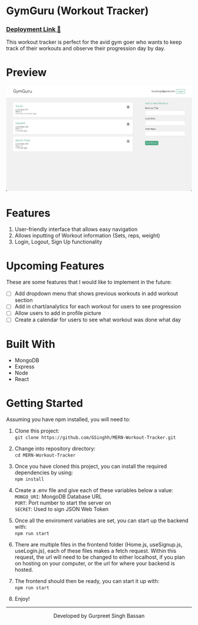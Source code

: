 # GymGuru (Workout Tracker)

### [Deployment Link 🚀](https://gymtime-workout-tracker.vercel.app)

This workout tracker is perfect for the avid gym goer who wants to keep track of their workouts and observe their progression day by day.

# Preview
![view 1](frontend/public/Workout-Tracker-Preview.png)

# Features
1. User-friendly interface that allows easy navigation 
2. Allows inputting of Workout information (Sets, reps, weight)
3. Login, Logout, Sign Up functionality

# Upcoming Features 
These are some features that I would like to implement in the future:
- [ ] Add dropdown menu that shows previous workouts in add workout section
- [ ] Add in chart/analytics for each workout for users to see progression
- [ ] Allow users to add in profile picture
- [ ] Create a calendar for users to see what workout was done what day

# Built With
- MongoDB
- Express
- Node
- React

# Getting Started

Assuming you have npm installed, you will need to:

1. Clone this project:  
   `git clone https://github.com/GSinghh/MERN-Workout-Tracker.git`

2. Change into repository directory:<br>
   `cd MERN-Workout-Tracker` 

3. Once you have cloned this project, you can install the required dependencies by using:  
   `npm install`

4. Create a .env file and give each of these variables below a value:<br>
   `MONGO_URI`:  MongoDB Database URL <br>
   `PORT`:  Port number to start the server on <br>
   `SECRET`: Used to sign JSON Web Token
6. Once all the enviroment variables are set, you can start up the backend with: <br>
   `npm run start`
7. There are multiple files in the frontend folder (Home.js, useSignup.js, useLogin.js), each of these files makes a fetch request. Within this request, the url will need to be changed to either localhost, if you plan on hosting on your computer,  or the url for where your backend is hosted.
8. The frontend should then be ready, you can start it up with: <br>
`npm run start`
9. Enjoy! 



---
<div align = 'center'>Developed by Gurpreet Singh Bassan</div>
